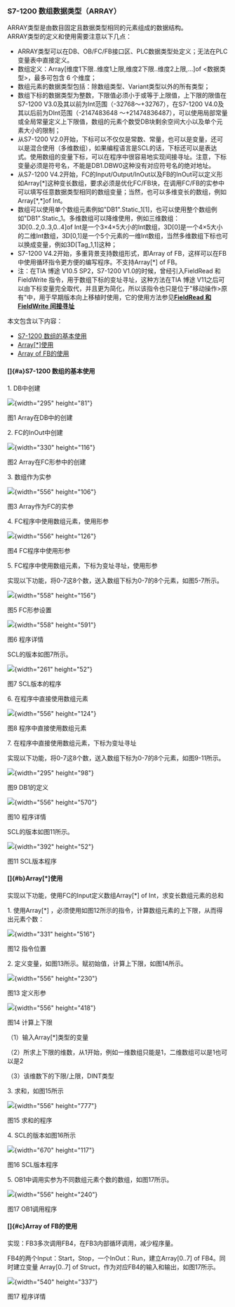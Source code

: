### S7-1200 数组数据类型（ARRAY）

ARRAY类型是由数目固定且数据类型相同的元素组成的数据结构。\
ARRAY类型的定义和使用需要注意以下几点：

-   ARRAY类型可以在DB、OB/FC/FB接口区、PLC数据类型处定义；无法在PLC变量表中直接定义。
-   数组定义：Array\[维度1下限..维度1上限,维度2下限..维度2上限,\...\]of
    \<数据类型\>，最多可包含 6 个维度；
-   数组元素的数据类型包括：除数组类型、Variant类型以外的所有类型；
-   数组下标的数据类型为整数，下限值必须小于或等于上限值，上下限的限值在S7-1200
    V3.0及其以前为Int范围（-32768～+32767），在S7-1200
    V4.0及其以后前为DInt范围（-2147483648
    ～+21474836487），可以使用局部常量或全局常量定义上下限值，数组的元素个数受DB块剩余空间大小以及单个元素大小的限制；
-   从S7-1200
    V2.0开始，下标可以不仅仅是常数、常量，也可以是变量，还可以是混合使用（多维数组），如果编程语言是SCL的话，下标还可以是表达式。使用数组的变量下标，可以在程序中很容易地实现间接寻址。注意，下标变量必须是符号名，不能是DB1.DBW0这种没有对应符号名的绝对地址。
-   从S7-1200
    V4.2开始，FC的Input/Output/InOut以及FB的InOut可以定义形如Array\[\*\]这种变长数组，要求必须是优化FC/FB块，在调用FC/FB的实参中可以填写任意数据类型相同的数组变量；当然，也可以多维变长的数组，例如Array\[\*,\*\]of
    Int。
-   数组可以使用单个数组元素例如\"DB1\".Static_1\[1\]，也可以使用整个数组例如\"DB1\".Static_1。多维数组可以降维使用，例如三维数组：3D\[0..2,0..3,0..4\]of
    Int是一个3×4×5大小的Int数组，3D\[0\]是一个4×5大小的二维Int数组，3D\[0,1\]是一个5个元素的一维Int数组，当然多维数组下标也可以换成变量，例如3D\[Tag_1,1\]这种；
-   S7-1200 V4.2开始，多重背景支持数组形式，即Array of
    FB，这样可以在FB中使用循环指令更方便的编写程序。不支持Array\[\*\] of
    FB。
-   注：在TIA 博途 V10.5 SP2，S7-1200 V1.0的时候，曾经引入FieldRead 和
    FieldWrite 指令，用于数组下标的变址寻址，这种方法在TIA 博途
    V11之后可以由下标变量完全取代，并且更为简化，所以该指令也只是位于"移动操作\>原有"中，用于早期版本向上移植时使用，它的使用方法参见[**FieldRead
    和 FieldWrite
    间接寻址**](../../03-instruction/03-Address/04-Field_Read_Write.html)

本文包含以下内容：

-   [S7-1200 数组的基本使用](04-Array.html#a)
-   [Array\[\*\]使用](04-Array.html#b)
-   [Array of FB的使用](04-Array.html#c)

#### []{#a}S7-1200 数组的基本使用

1\. DB中创建

![](images/4-01.jpg){width="295" height="81"}

图1 Array在DB中的创建

2\. FC的InOut中创建

![](images/4-02.jpg){width="330" height="116"}

图2 Array在FC形参中的创建

3\. 数组作为实参

![](images/4-03.jpg){width="556" height="106"}

图3 Array作为FC的实参

4\. FC程序中使用数组元素，使用形参

![](images/4-04.jpg){width="556" height="126"}

图4 FC程序中使用形参

5\. FC程序中使用数组元素，下标为变址寻址，使用形参

实现以下功能，将0-7这8个数，送入数组下标为0-7的8个元素，如图5-7所示。

![](images/4-05.jpg){width="558" height="156"}

图5 FC形参设置

![](images/4-06.jpg){width="558" height="591"}

图6 程序详情

SCL的版本如图7所示。

![](images/4-07.jpg){width="261" height="52"}

图7 SCL版本的程序

6\. 在程序中直接使用数组元素

![](images/4-08.jpg){width="556" height="124"}

图8 程序中直接使用数组元素

7\. 在程序中直接使用数组元素，下标为变址寻址

实现以下功能，将0-7这8个数，送入数组下标为0-7的8个元素，如图9-11所示。

![](images/4-09.jpg){width="295" height="98"}

图9 DB1的定义

![](images/4-10.jpg){width="556" height="570"}

图10 程序详情

SCL的版本如图11所示。

![](images/4-11.jpg){width="392" height="52"}

图11 SCL版本程序

#### []{#b}Array\[\*\]使用

实现以下功能，使用FC的Input定义数组Array\[\*\] of
Int，求变长数组元素的总和

1\. 使用Array\[\*\]
，必须使用如图12所示的指令，计算数组元素的上下限，从而得出元素个数：

![](images/4-12.jpg){width="331" height="516"}

图12 指令位置

2\. 定义变量，如图13所示。赋初始值，计算上下限，如图14所示。

![](images/4-13.jpg){width="556" height="230"}

图13 定义形参

![](images/4-14.jpg){width="556" height="418"}

图14 计算上下限

（1）输入Array\[\*\]类型的变量

（2）所求上下限的维数，从1开始，例如一维数组只能是1，二维数组可以是1也可以是2

（3）该维数下的下限/上限，DINT类型

3\. 求和，如图15所示

![](images/4-15.jpg){width="556" height="777"}

图15 求和的程序

4\. SCL的版本如图16所示

![](images/4-16.jpg){width="670" height="117"}

图16 SCL版本程序

5\. OB1中调用实参为不同数组元素个数的数组，如图17所示。

![](images/4-18.jpg){width="556" height="240"}

图17 OB1调用程序

#### []{#c}Array of FB的使用

实现：FB3多次调用FB4，在FB3内部循环调用，减少程序量。

FB4的两个Input：Start，Stop，一个InOut：Run，建立Array\[0..7\] of
FB4。同时建立变量 Array\[0..7\] of
Struct，作为对应FB4的输入和输出，如图17所示。

![](images/4-19.jpg){width="540" height="337"}

图17 程序详情
